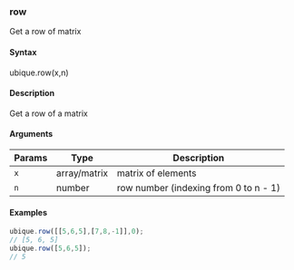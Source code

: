 ### row

Get a row of matrix


#### Syntax

ubique.row(x,n)


#### Description

Get a row of a matrix  



#### Arguments

|Params|Type|Description
|---------|----|-----------
|`x` | array/matrix | matrix of elements
|`n` | number | row number (indexing from 0 to n - 1)


#### Examples

```js
ubique.row([[5,6,5],[7,8,-1]],0);
// [5, 6, 5]
ubique.row([5,6,5]);
// 5
```

